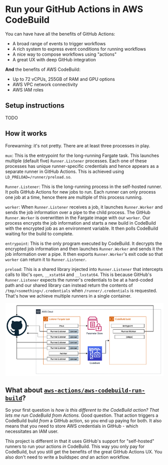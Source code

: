 # Run your GitHub Actions in AWS CodeBuild

You can have have all the benefits of GitHub Actions:

* A broad range of events to trigger workflows
* A rich system to express event conditions for running workflows
* A nice way to compose workflows using "actions"
* A great UX with deep GitHub integration

**And** the benefits of AWS CodeBuild:

* Up to 72 vCPUs, 255GB of RAM and GPU options
* AWS VPC network connectivity
* AWS IAM roles

## Setup instructions

TODO

## How it works

Forewarning: it's not pretty. There are at least three processes in play.

`mux`: This is the entrypoint for the long-running Fargate task. This launches
multiple (default five) `Runner.Listener` processes. Each one of these processes
has unique runner-specific credentials and hence appears as a separate runner
in GitHub Actions. This is achieved using `LD_PRELOAD=/runner/preload.so`.

`Runner.Listener`: This is the long-running process in the self-hosted runner.
It polls GitHub Actions for new jobs to run. Each runner can only process one
job at a time, hence there are multiple of this process running.

`worker`: When `Runner.Listener` receives a job, it launches `Runner.Worker`
and sends the job information over a pipe to the child process. The GitHub
`Runner.Worker` is overwritten in the Fargate image with our `worker`. Our
process encrypts the job information and starts a new build in CodeBuild with
the encrypted job as an environment variable. It then polls CodeBuild waiting
for the build to complete.

`entrypoint`: This is the only program executed by CodeBuild. It decrypts the
encrypted job information and then launches `Runner.Worker` and sends it the job
information over a pipe. It then exports `Runner.Worker`'s exit code so that
`worker` can return it to `Runner.Listener`.

`preload`: This is a shared library injected into `Runner.Listener` that intercepts
calls to libc's `open`, `__xstat64` and `__lxstat64`. This is because GitHub's
`Runner.Listener` expects the runner's credentials to be at a hard-coded path
and our shared library can instead return the contents of `/tmp/<something>/.credentials`
when `/runner/.credentials` is requested. That's how we achieve multiple runners
in a single container. 

![diagram of processes](/docs/cbactions.png)

## What about [`aws-actions/aws-codebuild-run-build`][aws-action]?

So your first question is _how is this different to the CodeBuild action? That 
lets me run CodeBuild from Actions._ Good question. That action triggers a 
CodeBuild  build _from_ a GitHub action, so you end up paying for both. It also 
means that  you need to store AWS credentials in GitHub - which necessitates an 
IAM user.

This project is different in that it uses GitHub's support for "self-hosted" 
runners to run your actions _in_ CodeBuild. This way you only pay for CodeBuild,
but you still get the benefits of the great GitHub Actions UX.  You also don't 
need to write a buildspec _and_ an action workflow.

[aws-action]: https://github.com/aws-actions/aws-codebuild-run-build
